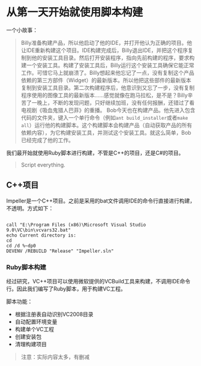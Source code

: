 # 从第一天开始就使用脚本构建

一个小故事：

> Billy准备构建产品，所以他启动了他的IDE，并打开他认为正确的项目。他让IDE重新构建这个项目。IDE构建完成后，Billy退出IDE，并把这个程序复制到他的安装工具目录。然后打开安装程序，指向先前构建的程序，要求构建一个安装工具。构建了安装工具后，Billy运行这个安装工具确保它能正常工作。可惜它马上就崩溃了。Billy想起来他忘记了一点，没有复制这个产品依赖的第三方部件（Widget）的最新版本。所以他把这些部件的最新版本复制到安装工具目录。第二次构建程序后，他意识到又忘了一步，没有复制程序使用的图像工具的最新版本……感觉就像在跑马拉松，是不是？Billy辛苦了一晚上，不断的发现问题，只好继续加班，没有任何报酬，还错过了看电视剧《吸血鬼猎人巴菲》的重播。
> Bob今天也在构建产品。他先进入包含代码的文件夹，键入一个单行命令（例如`ant build_installer`或者`make all`）运行他的构建脚本。这个构建脚本会构建产品（自动获取产品的所有依赖内容），为它构建安装工具，并测试这个安装工具。就这么简单，Bob已经完成了他的工作。

我们最开始就使用Ruby脚本进行构建，不管是C++的项目，还是C#的项目。

> Script everything.

## C++项目

Impeller是一个C++项目。之前是采用的bat文件调用IDE的命令行直接进行构建，不透明。方式如下：

```@echo off

call "E:\Program Files (x86)\Microsoft Visual Studio 9.0\VC\bin\vcvars32.bat"
echo Current directory is:
cd
cd /d %~dp0
DEVENV /REBUILD "Release" "Impeller.sln"
```

### Ruby脚本构建
经过研究，VC++项目可以使用微软提供的VCBuild工具来构建，不调用IDE命令行。因此我们编写了Ruby脚本，用于构建VC工程。

脚本功能：

- 根据注册表自动识别VC2008目录
- 自动配置环境变量
- 构建单个VC工程
- 创建安装包
- 清理构建项目

> 注意：实际内容太多，有删减

```ruby

```